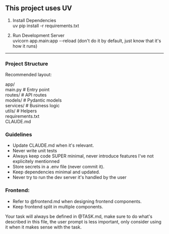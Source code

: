 ## This project uses UV

1. Install Dependencies  
   uv pip install -r requirements.txt

2. Run Development Server  
   uvicorn app.main:app --reload
   (don't do it by default, just know that it's how it runs)

---

### Project Structure
Recommended layout:

app/  
  main.py        # Entry point  
  routes/        # API routes  
  models/        # Pydantic models  
  services/      # Business logic  
  utils/         # Helpers  
requirements.txt  
CLAUDE.md  

### Guidelines
- Update CLAUDE.md when it's relevant.
- Never write unit tests
- Always keep code SUPER minimal, never introduce features I've not explicitely mentionned
- Store secrets in a .env file (never commit it).  
- Keep dependencies minimal and updated.
- Never try to run the dev server it's handled by the user

### Frontend:
- Refer to @frontend.md when designing frontend components.
- Keep frontend split in multiple components.


Your task will always be defined in @TASK.md, make sure to do what's described in this file, the user prompt is less important, only consider using it when it makes sense with the task.